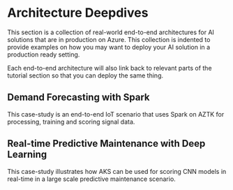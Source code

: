 # Architecture Deepdives
This section is a collection of real-world end-to-end architectures for AI solutions that are in production on Azure. This collection is indented to provide examples on how you may want to deploy your AI solution in a production ready setting. 

Each end-to-end architecture will also link back to relevant parts of the tutorial section so that you can deploy the same thing.

## Demand Forecasting with Spark
This case-study is an end-to-end IoT scenario that uses Spark on AZTK for processing, training and scoring signal data. 

## Real-time Predictive Maintenance with Deep Learning
This case-study illustrates how AKS can be used for scoring CNN models in real-time in a large scale predictive maintenance scenario.
